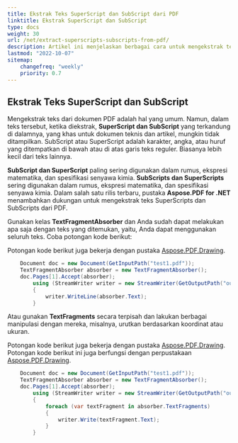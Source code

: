 ```yaml
---
title: Ekstrak Teks SuperScript dan SubScript dari PDF
linktitle: Ekstrak SuperScript dan SubScript
type: docs
weight: 30
url: /net/extract-superscripts-subscripts-from-pdf/
description: Artikel ini menjelaskan berbagai cara untuk mengekstrak teks SuperScript dan SubScript dari PDF menggunakan Aspose.PDF di C#.
lastmod: "2022-10-07"
sitemap:
    changefreq: "weekly"
    priority: 0.7
---
```


## Ekstrak Teks SuperScript dan SubScript

Mengekstrak teks dari dokumen PDF adalah hal yang umum. Namun, dalam teks tersebut, ketika diekstrak, **SuperScript dan SubScript** yang terkandung di dalamnya, yang khas untuk dokumen teknis dan artikel, mungkin tidak ditampilkan. SubScript atau SuperScript adalah karakter, angka, atau huruf yang ditempatkan di bawah atau di atas garis teks reguler. Biasanya lebih kecil dari teks lainnya.

**SubScript dan SuperScript** paling sering digunakan dalam rumus, ekspresi matematika, dan spesifikasi senyawa kimia.
**SubScripts dan SuperScripts** sering digunakan dalam rumus, ekspresi matematika, dan spesifikasi senyawa kimia.
Dalam salah satu rilis terbaru, pustaka **Aspose.PDF for .NET** menambahkan dukungan untuk mengekstrak teks SuperScripts dan SubScripts dari PDF.

Gunakan kelas **TextFragmentAbsorber** dan Anda sudah dapat melakukan apa saja dengan teks yang ditemukan, yaitu, Anda dapat menggunakan seluruh teks. Coba potongan kode berikut:

Potongan kode berikut juga bekerja dengan pustaka [Aspose.PDF.Drawing](/pdf/net/drawing/).

```csharp
    Document doc = new Document(GetInputPath("test1.pdf"));
    TextFragmentAbsorber absorber = new TextFragmentAbsorber();
    doc.Pages[1].Accept(absorber);
        using (StreamWriter writer = new StreamWriter(GetOutputPath("output.txt")))
        {
            writer.WriteLine(absorber.Text);
        }
```

Atau gunakan **TextFragments** secara terpisah dan lakukan berbagai manipulasi dengan mereka, misalnya, urutkan berdasarkan koordinat atau ukuran.

Potongan kode berikut juga bekerja dengan pustaka [Aspose.PDF.Drawing](/pdf/net/drawing/).
Potongan kode berikut ini juga berfungsi dengan perpustakaan [Aspose.PDF.Drawing](/pdf/net/drawing/).

```csharp
    Document doc = new Document(GetInputPath("test1.pdf"));
    TextFragmentAbsorber absorber = new TextFragmentAbsorber();
    doc.Pages[1].Accept(absorber);
        using (StreamWriter writer = new StreamWriter(GetOutputPath("output.txt")))
        {
            foreach (var textFragment in absorber.TextFragments)
            {
                writer.Write(textFragment.Text);
            }
        }
```
